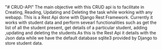 "# CRUD-API" 
The main objective with this  CRUD api is to facilitate in Creating, Reading, Updating and Deleting the task while working with any webapp.
This is a Rest Api done with Django Rest Framework. Currently it works with student data and perform sevearl functionalities such as get
the list of all the student present, get details of a particular student, adding ,updating and deleting the students.As this is the Rest Api it details
with the Json data while we have the default database sqlite3 provided by Django to store student data.

